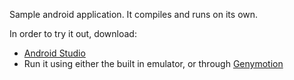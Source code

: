 Sample android application. It compiles and runs on its own.

In order to try it out, download: 
- [Android Studio](https://developer.android.com/sdk/installing/studio.html)
- Run it using either the built in emulator, or through [Genymotion](http://www.genymotion.com/)